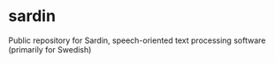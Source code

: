 # sardin
Public repository for Sardin, speech-oriented text processing software (primarily for Swedish)
